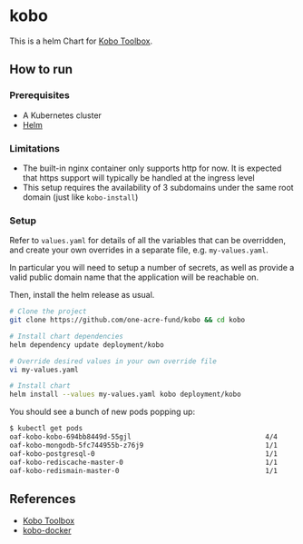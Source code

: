 # kobo

This is a helm Chart for [Kobo Toolbox](https://www.kobotoolbox.org/).

## How to run

### Prerequisites

* A Kubernetes cluster
* [Helm](https://helm.sh/)

### Limitations

* The built-in nginx container only supports http for now. It is expected that https support will typically be handled at the ingress level
* This setup requires the availability of 3 subdomains under the same root domain (just like `kobo-install`)

### Setup

Refer to `values.yaml` for details of all the variables that can be overridden, and create your own overrides in a separate file, e.g. `my-values.yaml`.

In particular you will need to setup a number of secrets, as well as provide a valid public domain name that the application will be reachable on.

Then, install the helm release as usual.

```sh
# Clone the project
git clone https://github.com/one-acre-fund/kobo && cd kobo

# Install chart dependencies
helm dependency update deployment/kobo

# Override desired values in your own override file
vi my-values.yaml

# Install chart
helm install --values my-values.yaml kobo deployment/kobo
```

You should see a bunch of new pods popping up:

```sh
$ kubectl get pods
oaf-kobo-kobo-694bb8449d-55gjl                                 4/4     Running     0          13m
oaf-kobo-mongodb-5fc744955b-z76j9                              1/1     Running     0          125m
oaf-kobo-postgresql-0                                          1/1     Running     0          125m
oaf-kobo-rediscache-master-0                                   1/1     Running     0          125m
oaf-kobo-redismain-master-0                                    1/1     Running     0          125m
```

## References

* [Kobo Toolbox](https://www.kobotoolbox.org/)
* [kobo-docker](https://github.com/kobotoolbox/kobo-docker)
